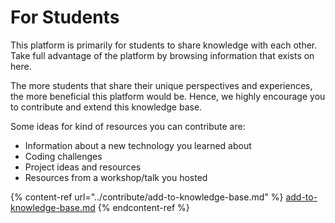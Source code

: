 # For Students

This platform is primarily for students to share knowledge with each other. Take full advantage of the platform by browsing information that exists on here.

The more students that share their unique perspectives and experiences, the more beneficial this platform would be. Hence, we highly encourage you to contribute and extend this knowledge base.&#x20;

Some ideas for kind of resources you can contribute are:

* Information about a new technology you learned about
* Coding challenges
* Project ideas and resources
* Resources from a workshop/talk you hosted

{% content-ref url="../contribute/add-to-knowledge-base.md" %}
[add-to-knowledge-base.md](../contribute/add-to-knowledge-base.md)
{% endcontent-ref %}
